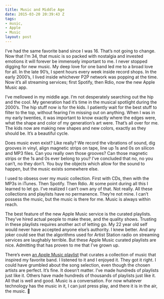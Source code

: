 ```yaml
---
title: Music and Middle Age
date: 2015-03-20 20:39:43 Z
tags:
- music,
- Apple
- Music
layout: post
---
```


I’ve had the same favorite band since I was 16. That’s not going to change. Now that I’m 34, that music is so packed with nostalgia and invested emotions it will forever be immensely important to me.
I never stopped digging for new music. My deep love for one band led me to a broad love for all. In the late 90’s, I spent hours every week inside record shops. In the early 2000’s, I lived inside whichever P2P network was popping at the time. Now it’s all streaming services; first Spotify, then Rdio, now the new Apple Music app.

I’ve mellowed in my middle age. I’m not desperately searching out the hip and the cool. My generation had it’s time in the musical spotlight during the 2000’s. The hip stuff now is for the kids. I patiently wait for the best stuff to filter to the top, without fearing I’m missing out on anything. When I was in my early twenties, it was important to know exactly where the edges were, what the shape and color of my generation’s art were. That’s all over for me. The kids now are making new shapes and new colors, exactly as they should be. It’s a beautiful cycle.

Does music even exist? Like really? We record the vibrations of sound, dig grooves in vinyl, align magnetic strips on tape, line up 1s and 0s on silicon and MP3 files. Can you really own those grooves? Can those magnetic strips or the 1s and 0s ever belong to you? I’ve concluded that no, no you can’t, no they don’t. You buy the objects which allow for the sound to happen, but the music exists somewhere else.

I used to obsess over my music collection. First with CDs, then with the MP3s in iTunes. Then Spotify. Then Rdio. At some point during all this I learned to let go. I’ve realized I can’t own any of that. Not really. All these collections and playlists have no permanence. They’re not mine. I can’t possess the music, but the music is there for me. Music is always within reach.

The best feature of the new Apple Music service is the curated playlists. They’ve hired actual people to make these, and the quality shows. Trusting in these playlists requires another act of letting go. My 22 year old self would never have accepted anyone else’s authority. I knew better. And any joker could see that the algorithms used for Artist Station radio on streaming services are laughably terrible. But these Apple Music curated playlists are nice. Admitting that has proven to me that I’ve grown up.

There’s even [an Apple Music playlist](https://itunes.apple.com/us/playlist/blur-influences/idpl.f379f59e74664e918058403b8f2132a1) that curates a collection of music that inspired my favorite band. I listened to it and I enjoyed it. They got it right. I could have grumbled about the song selection, even though the chosen artists are perfect. It’s fine. It doesn’t matter. I’ve made hundreds of playlists just like it. Others have made hundreds of thousands of playlists just like it. All that is well and good. Music is a conversation. For now whatever technology has the music in it, I can just press play, and there it is in the air, the music. 
